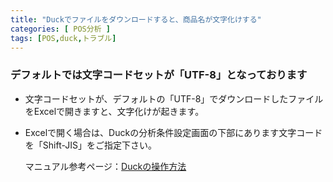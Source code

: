 ```yaml
---
title: "Duckでファイルをダウンロードすると、商品名が文字化けする"
categories: [ POS分析 ]
tags: [POS,duck,トラブル]
---
```


### デフォルトでは文字コードセットが「UTF-8」となっております

* 文字コードセットが、デフォルトの「UTF-8」でダウンロードしたファイルをExcelで開きますと、文字化けが起きます。
* Excelで開く場合は、Duckの分析条件設定画面の下部にあります文字コードを「Shift-JIS」をご指定下さい。

  マニュアル参考ページ：[Duckの操作方法](https://bizoope.github.io/bizoope-manual/duck.html)
